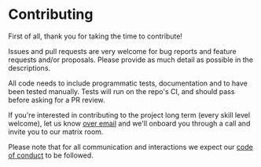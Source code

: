 # Contributing

First of all, thank you for taking the time to contribute!

Issues and pull requests are very welcome for bug reports and feature requests and/or proposals. Please provide as much detail as possible in the descriptions. 

All code needs to include programmatic tests, documentation and to have been tested manually. Tests will run on the repo's CI, and should pass before asking for a PR review.

If you're interested in contributing to the project long term (every skill level welcome), let us know [over email](mailto:niklaslong@protonmail.ch) and we'll onboard you through a call and invite you to our matrix room. 

Please note that for all communication and interactions we expect our [code of conduct](CODE_OF_CONDUCT.md) to be followed.

